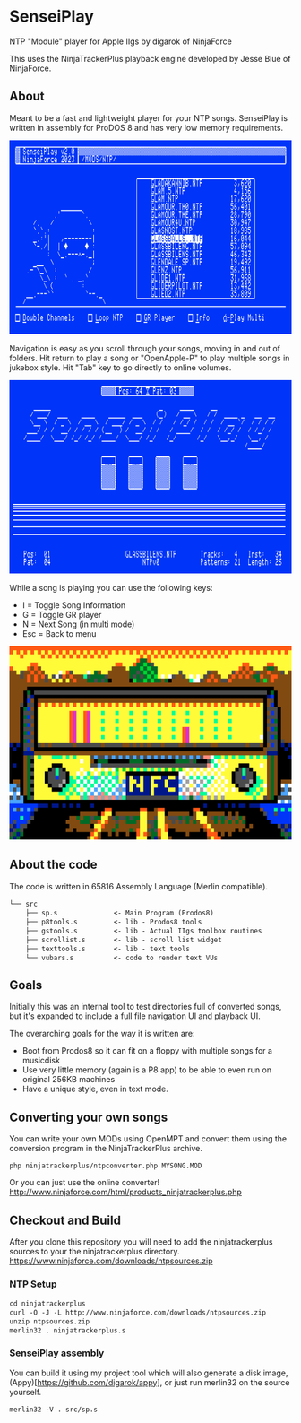 # SenseiPlay

NTP "Module" player for Apple IIgs by digarok of NinjaForce

This uses the NinjaTrackerPlus playback engine developed by Jesse Blue of NinjaForce.

## About

Meant to be a fast and lightweight player for your NTP songs.  SenseiPlay is written in assembly for ProDOS 8 and has very low memory requirements. 

![Menu](assets/doc/menu.png)

Navigation is easy as you scroll through your songs, moving in and out of folders.  Hit return to play a song or "OpenApple-P" to play multiple songs in jukebox style.
Hit "Tab" key to go directly to online volumes.

![Player](assets/doc/playerinfo.png)

While a song is playing you can use the following keys:

- I = Toggle Song Information
- G = Toggle GR player
- N = Next Song (in multi mode)
- Esc = Back to menu

![GR Player](assets/doc/grplayer.png)



## About the code
The code is written in 65816 Assembly Language (Merlin compatible).

```
└── src
    ├── sp.s              <- Main Program (Prodos8)
    ├── p8tools.s         <- lib - Prodos8 tools
    ├── gstools.s         <- lib - Actual IIgs toolbox routines
    ├── scrollist.s       <- lib - scroll list widget
    ├── texttools.s       <- lib - text tools
    └── vubars.s          <- code to render text VUs
```

## Goals
Initially this was an internal tool to test directories full of converted songs, but it's expanded to include a full file navigation UI and playback UI.

The overarching goals for the way it is written are:
- Boot from Prodos8 so it can fit on a floppy with multiple songs for a musicdisk
- Use very little memory (again is a P8 app) to be able to even run on original 256KB machines
- Have a unique style, even in text mode.  

## Converting your own songs

You can write your own MODs using OpenMPT and convert them using the conversion program in the NinjaTrackerPlus archive.  
```
php ninjatrackerplus/ntpconverter.php MYSONG.MOD
```
Or you can just use the online converter!
http://www.ninjaforce.com/html/products_ninjatrackerplus.php

## Checkout and Build 

After you clone this repository you will need to add the ninjatrackerplus sources to your the ninjatrackerplus directory.  
https://www.ninjaforce.com/downloads/ntpsources.zip
### NTP Setup
```
cd ninjatrackerplus
curl -O -J -L http://www.ninjaforce.com/downloads/ntpsources.zip
unzip ntpsources.zip
merlin32 . ninjatrackerplus.s
```
### SenseiPlay assembly
You can build it using my project tool which will also generate a disk image, (Appy)[https://github.com/digarok/appy], or just run merlin32 on the source yourself. 
```
merlin32 -V . src/sp.s
``` 